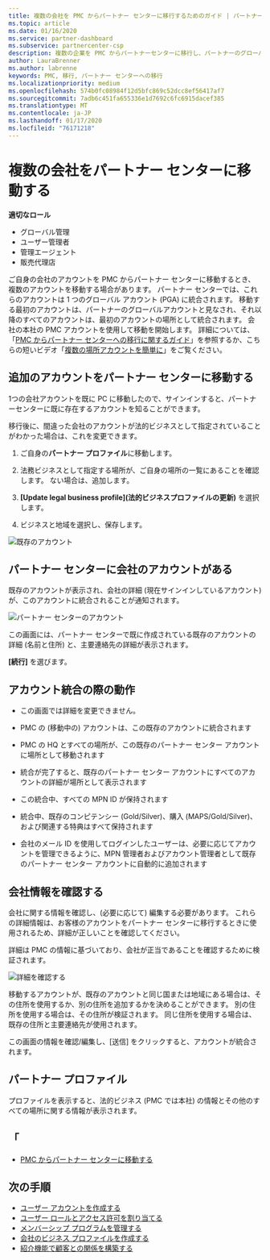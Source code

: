 ```yaml
---
title: 複数の会社を PMC からパートナー センターに移行するためのガイド | パートナー センター
ms.topic: article
ms.date: 01/16/2020
ms.service: partner-dashboard
ms.subservice: partnercenter-csp
description: 複数の企業を PMC からパートナーセンターに移行し、パートナーのグローバルアカウントに統合する場合の注意事項。
author: LauraBrenner
ms.author: labrenne
keywords: PMC, 移行, パートナー センターへの移行
ms.localizationpriority: medium
ms.openlocfilehash: 574b0fc08984f12d5bfc869c52dcc8ef56417af7
ms.sourcegitcommit: 7adb6c451fa655336e1d7692c6fc6915dacef385
ms.translationtype: MT
ms.contentlocale: ja-JP
ms.lasthandoff: 01/17/2020
ms.locfileid: "76171218"
---
```

# <a name="moving-your-multiple-companies-to-partner-center"></a>複数の会社をパートナー センターに移動する

**適切なロール**
-   グローバル管理
-   ユーザー管理者
-   管理エージェント
-   販売代理店

ご自身の会社のアカウントを PMC からパートナー センターに移動するとき、複数のアカウントを移動する場合があります。 パートナー センターでは、これらのアカウントは 1 つのグローバル アカウント (PGA) に統合されます。 移動する最初のアカウントは、パートナーのグローバルアカウントと見なされ、それ以降のすべてのアカウントは、最初のアカウントの場所として統合されます。 会社の本社の PMC アカウントを使用して移動を開始します。 詳細については、「[PMC からパートナー センターへの移行に関するガイド](guide-to-migration.md)」を参照するか、こちらの短いビデオ「[複数の場所アカウントを簡単に](https://vimeo.com/290335248)」をご覧ください。

## <a name="move-your-additional-accounts-into-partner-center"></a>追加のアカウントをパートナー センターに移動する 

1つの会社アカウントを既に PC に移動したので、サインインすると、パートナーセンターに既に存在するアカウントを知ることができます。 


移行後に、間違った会社のアカウントが法的ビジネスとして指定されていることがわかった場合は、これを変更できます。

1. ご自身の**パートナー プロファイル**に移動します。

2. 法務ビジネスとして指定する場所が、ご自身の場所の一覧にあることを確認します。 ない場合は、追加します。

3. **[Update legal business profile]\(法的ビジネスプロファイルの更新\)** を選択します。

4. ビジネスと地域を選択し、保存します。

![既存のアカウント](images/migration/accountwithus.png)

## <a name="your-company-has-an-account-in-partner-center"></a>パートナー センターに会社のアカウントがある

既存のアカウントが表示され、会社の詳細 (現在サインインしているアカウント) が、このアカウントに統合されることが通知されます。

![パートナー センターのアカウント](images/migration/existingaccount2.png)

この画面には、パートナー センターで既に作成されている既存のアカウントの詳細 (名前と住所) と、主要連絡先の詳細が表示されます。 

**[続行]** を選びます。

## <a name="what-happens-during-consolidation-of-accounts"></a>アカウント統合の際の動作

- この画面では詳細を変更できません。 

- PMC の (移動中の) アカウントは、この既存のアカウントに統合されます 

- PMC の HQ とすべての場所が、この既存のパートナー センター アカウントに場所として移動されます

- 統合が完了すると、既存のパートナー センター アカウントにすべてのアカウントの詳細が場所として表示されます 

- この統合中、すべての MPN ID が保持されます

- 統合中、既存のコンピテンシー (Gold/Silver)、購入 (MAPS/Gold/Silver)、および関連する特典はすべて保持されます

- 会社のメール ID を使用してログインしたユーザーは、必要に応じてアカウントを管理できるように、MPN 管理者およびアカウント管理者として既存のパートナー センター アカウントに自動的に追加されます 


## <a name="review-your-company-information"></a>会社情報を確認する

会社に関する情報を確認し、(必要に応じて) 編集する必要があります。 これらの詳細情報は、お客様のアカウントをパートナー センターに移行するときに使用されるため、詳細が正しいことを確認してください。 

詳細は PMC の情報に基づいており、会社が正当であることを確認するために検証されます。 

![詳細を確認する](images/migration/review.png)

移動するアカウントが、既存のアカウントと同じ国または地域にある場合は、その住所を使用するか、別の住所を追加するかを決めることができます。 別の住所を使用する場合は、その住所が検証されます。 同じ住所を使用する場合は、既存の住所と主要連絡先が使用されます。

この画面の情報を確認/編集し、[送信] をクリックすると、アカウントが統合されます。

## <a name="partner-profile"></a>パートナー プロファイル

プロファイルを表示すると、法的ビジネス (PMC では本社) の情報とその他のすべての場所に関する情報が表示されます。

## <a name="see-also"></a>「

- [PMC からパートナー センターに移動する](move-pmc-pc-map.md)

## <a name="next-steps"></a>次の手順

- [ユーザー アカウントを作成する](create-user-accounts-and-set-permissions.md)
- [ユーザー ロールとアクセス許可を割り当てる](permissions-overview.md)
- [メンバーシップ プログラムを管理する](renew-mpn-offers.md)
- [会社のビジネス プロファイルを作成する](create-a-marketing-profile.md)
- [紹介機能で顧客との関係を構築する](responding-to-referrals.md)

